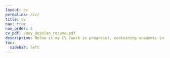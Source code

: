 ```yaml
---
layout: cv
permalink: /cv/
title: cv
nav: true
nav_order: 4
cv_pdf: Joey_Quinlan_resume.pdf
description: Below is my CV (work in progress), containing academic information as well as projects and awards. My resume can be seen by clicking the top right pdf button.
toc:
  sidebar: left
---
```

